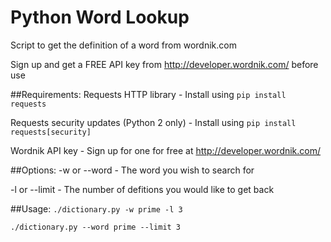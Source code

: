 # Python Word Lookup

Script to get the definition of a word from wordnik.com

Sign up and get a FREE API key from http://developer.wordnik.com/ before use

##Requirements:
Requests HTTP library - Install using `pip install requests`

Requests security updates (Python 2 only) - Install using `pip install requests[security]`

Wordnik API key - Sign up for one for free at http://developer.wordnik.com/


##Options:
-w or --word - The word you wish to search for

-l or --limit - The number of defitions you would like to get back

##Usage:
``./dictionary.py -w prime -l 3``

``./dictionary.py --word prime --limit 3``
